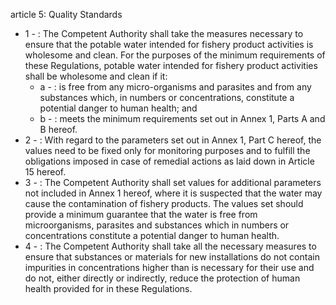 article 5: Quality Standards

<ul>
			<li>1 - : The Competent Authority shall take the measures necessary to ensure that the potable water intended for fishery product activities is wholesome and clean. For the purposes of the minimum requirements of these Regulations, potable water intended for fishery product activities shall be wholesome and clean if it:<ul>
						<li>a - : is free from any micro-organisms and parasites and from any substances which, in numbers or concentrations, constitute a potential danger to human health; and<ul>
						</ul></li>						<li>b - : meets the minimum requirements set out in Annex 1, Parts A and B hereof.<ul>
						</ul></li>			</ul></li>			<li>2 - : With regard to the parameters set out in Annex 1, Part C hereof, the values need to be fixed only for monitoring purposes and to fulfill the obligations imposed in case of remedial actions as laid down in Article 15 hereof.<ul>
			</ul></li>			<li>3 - : The Competent Authority shall set values for additional parameters not included in Annex 1 hereof, where it is suspected that the water may cause the contamination of fishery products. The values set should provide a minimum guarantee that the water is free from microorganisms, parasites and substances which in numbers or concentrations constitute a potential danger to human health.<ul>
			</ul></li>			<li>4 - : The Competent Authority shall take all the necessary measures to ensure that substances or materials for new installations do not contain impurities in concentrations higher than is necessary for their use and do not, either directly or indirectly, reduce the protection of human health provided for in these Regulations.<ul>
			</ul></li></ul>